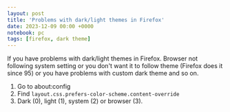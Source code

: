 ```yaml
---
layout: post
title: 'Problems with dark/light themes in Firefox'
date: 2023-12-09 00:00 +0000
notebook: pc
tags: [firefox, dark theme]
---
```

If you have problems with dark/light themes in Firefox. Browser not following system setting or you don't want it to follow theme (Firefox does it since 95) or you have problems with custom dark theme and so on.

1. Go to about:config
2. Find ``layout.css.prefers-color-scheme.content-override``
3. Dark (0), light (1), system (2) or browser (3).